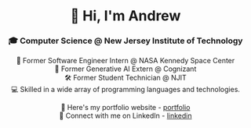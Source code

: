 <div align = "center">
  <h1>&#128075; Hi, I'm Andrew</h1>
  <h3>&#127891; Computer Science @ New Jersey Institute of Technology</h3>

🚀 Former Software Engineer Intern @ NASA Kennedy Space Center<br>
🤖 Former Generative AI Extern @ Cognizant<br>
🛠️ Former Student Technician @ NJIT<br>
💻 Skilled in a wide array of programming languages and technologies.

🔗 Here's my portfolio website - [portfolio](https://aanilgeo.github.io/)  
📲 Connect with me on LinkedIn - [linkedin](https://www.linkedin.com/in/aanilgeo/) 

</div>
